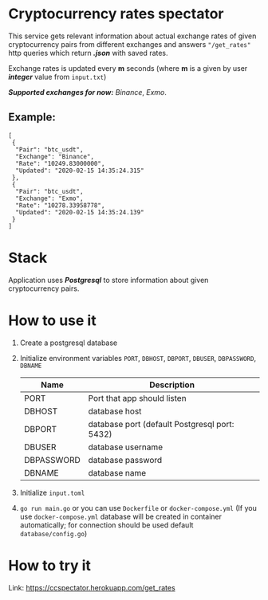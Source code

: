 # Cryptocurrency rates spectator

This service gets relevant information about actual exchange rates of given cryptocurrency pairs from different exchanges and answers `"/get_rates"` http queries which return **_.json_** with saved rates.

Exchange rates is updated every **m** seconds (where **m** is a given by user **_integer_** value from `input.txt`)

**_Supported exchanges for now:_** _Binance_, _Exmo_.

## Example:
```
[
 {
  "Pair": "btc_usdt",
  "Exchange": "Binance",
  "Rate": "10249.83000000",
  "Updated": "2020-02-15 14:35:24.315"
 },
 {
  "Pair": "btc_usdt",
  "Exchange": "Exmo",
  "Rate": "10278.33958778",
  "Updated": "2020-02-15 14:35:24.139"
 }
]
```

# Stack

Application uses **_Postgresql_** to store information about given cryptocurrency pairs.

# How to use it

1. Create a postgresql database

2. Initialize environment variables `PORT`, `DBHOST`, `DBPORT`, `DBUSER`, `DBPASSWORD`, `DBNAME`

      Name | Description
      -----|------------
      PORT | Port that app should listen
      DBHOST | database host
      DBPORT | database port (default Postgresql port: 5432)
      DBUSER  | database username
      DBPASSWORD | database password
      DBNAME | database name

3. Initialize `input.toml` 

4. `go run main.go` or you can use `Dockerfile` or `docker-compose.yml` (If you use `docker-compose.yml` database will be created in container automatically; for connection should be used default `database/config.go`)
  
# How to try it

Link: https://ccspectator.herokuapp.com/get_rates

